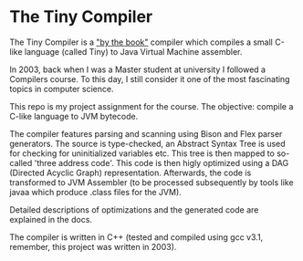 # The Tiny Compiler

The Tiny Compiler is a ["by the book"](https://en.wikipedia.org/wiki/Compilers:_Principles,_Techniques,_and_Tools) compiler which compiles a small C-like language (called Tiny) to Java Virtual Machine assembler.

In 2003, back when I was a Master student at university I followed a Compilers course. To this day, I still consider it one of the most fascinating topics in computer science.

This repo is my project assignment for the course. The objective: compile a C-like language to JVM bytecode.

The compiler features parsing and scanning using Bison and Flex parser generators. The source is type-checked, an Abstract Syntax Tree is used for checking for uninitialized variables etc. This tree is then mapped to so-called 'three address code'. This code is then higly optimized using a DAG (Directed Acyclic Graph) representation. Afterwards, the code is transformed to JVM Assembler (to be processed subsequently by tools like javaa which produce .class files for the JVM).

Detailed descriptions of optimizations and the generated code are explained in the docs.

The compiler is written in C++ (tested and compiled using gcc v3.1, remember, this project was written in 2003).
